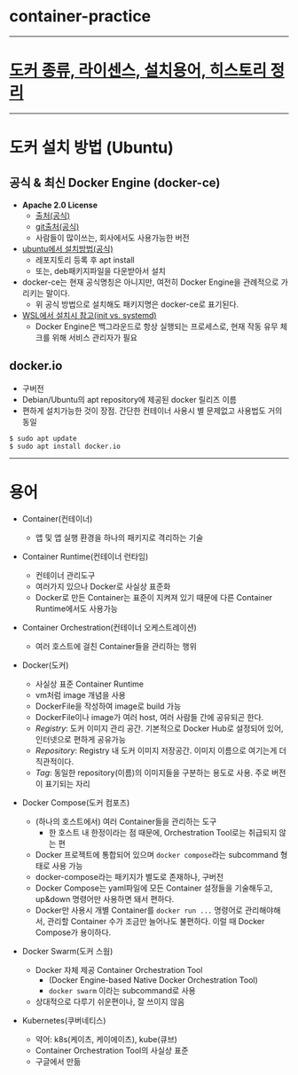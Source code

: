 # container-practice

---
# [도커 종류, 라이센스, 설치용어, 히스토리 정리](https://github.com/YunanJeong/docker-practice/blob/main/docker_license_history.md)

---
# 도커 설치 방법 (Ubuntu)
## 공식 & 최신 Docker Engine (docker-ce)
- **Apache 2.0 License**
	- [출처(공식)](https://docs.docker.com/engine/#licensing)
	- [git출처(공식)](https://github.com/moby/moby/blob/master/LICENSE)
	- 사람들이 많이쓰는, 회사에서도 사용가능한 버전
- [ubuntu에서 설치방법(공식)](https://docs.docker.com/engine/install/ubuntu/)
	- 레포지토리 등록 후 apt install
	- 또는, deb패키지파일을 다운받아서 설치
- docker-ce는 현재 공식명칭은 아니지만, 여전히 Docker Engine을 관례적으로 가리키는 말이다.
	- 위 공식 방법으로 설치해도 패키지명은 docker-ce로 표기된다.
- [WSL에서 설치시 참고(init vs. systemd)](https://github.com/YunanJeong/linux-tips/blob/main/wsl-service-init-vs.systemd/README.md)
	- Docker Engine은 백그라운드로 항상 실행되는 프로세스로, 현재 작동 유무 체크를 위해 서비스 관리자가 필요

## docker.io
- 구버전
- Debian/Ubuntu의 apt repository에 제공된 docker 릴리즈 이름
- 편하게 설치가능한 것이 장점. 간단한 컨테이너 사용시 별 문제없고 사용법도 거의 동일
```
$ sudo apt update
$ sudo apt install docker.io
```

---
# 용어
- Container(컨테이너)
	- 앱 및 앱 실행 환경을 하나의 패키지로 격리하는 기술
- Container Runtime(컨테이너 런타임)
	- 컨테이너 관리도구
	- 여러가지 있으나 Docker로 사실상 표준화
	- Docker로 만든 Container는 표준이 지켜져 있기 때문에 다른 Container Runtime에서도 사용가능
- Container Orchestration(컨테이너 오케스트레이션)
	- 여러 호스트에 걸친 Container들을 관리하는 행위

- Docker(도커)
	- 사실상 표준 Container Runtime
	- vm처럼 image 개념을 사용
	- DockerFile을 작성하여 image로 build 가능
	- DockerFile이나 image가 여러 host, 여러 사람들 간에 공유되곤 한다.
	- *Registry*: 도커 이미지 관리 공간. 기본적으로 Docker Hub로 설정되어 있어, 인터넷으로 편하게 공유가능
	- *Repository*: Registry 내 도커 이미지 저장공간. 이미지 이름으로 여기는게 더 직관적이다.
	- *Tag*: 동일한 repository(이름)의 이미지들을 구분하는 용도로 사용. 주로 버전이 표기되는 자리

- Docker Compose(도커 컴포즈)
	- (하나의 호스트에서) 여러 Container들을 관리하는 도구
		- 한 호스트 내 한정이라는 점 때문에, Orchestration Tool로는 취급되지 않는 편
	- Docker 프로젝트에 통합되어 있으며 `docker compose`라는 subcommand 형태로 사용 가능
	- docker-compose라는 패키지가 별도로 존재하나, 구버전
	- Docker Compose는 yaml파일에 모든 Container 설정들을 기술해두고, up&down 명령어만 사용하면 돼서 편하다.
	- Docker만 사용시 개별 Container를 `docker run ...` 명령어로 관리해야해서, 관리할 Container 수가 조금만 늘어나도 불편하다. 이럴 때 Docker Compose가 용이하다.

- Docker Swarm(도커 스웜)
	- Docker 자체 제공 Container Orchestration Tool
		- (Docker Engine-based Native Docker Orchestration Tool)
		- `docker swarm` 이라는 subcommand로 사용
	- 상대적으로 다루기 쉬운편이나, 잘 쓰이지 않음
- Kubernetes(쿠버네티스)
	- 약어: k8s(케이츠, 케이에이츠), kube(큐브)
	- Container Orchestration Tool의 사실상 표준
	- 구글에서 만듦






